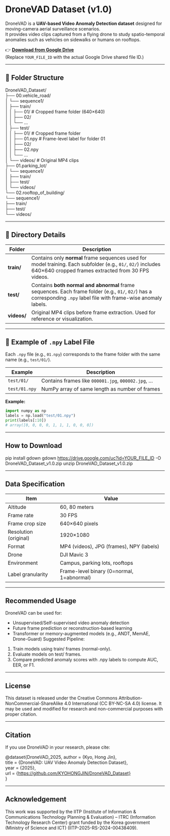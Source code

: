 # DroneVAD Dataset (v1.0)

DroneVAD is a **UAV-based Video Anomaly Detection dataset** designed for moving-camera aerial surveillance scenarios.  
It provides video clips captured from a flying drone to study spatio-temporal anomalies such as vehicles on sidewalks or humans on rooftops.

👉 **[Download from Google Drive](https://drive.google.com/uc?id=YOUR_FILE_ID)**  
(Replace `YOUR_FILE_ID` with the actual Google Drive shared file ID.)

---

## 📁 Folder Structure
DroneVAD_Dataset/  
├── 00.vehicle_road/  
│ └── sequence1/  
│ ├── train/  
│ │ ├── 01/ # Cropped frame folder (640×640)    
│ │ ├── 02/    
│ │ └── ...  
│ ├── test/  
│ │ ├── 01/ # Cropped frame folder  
│ │ ├── 01.npy # Frame-level label for folder 01  
│ │ ├── 02/  
│ │ ├── 02.npy  
│ │ └── ...  
│ └── videos/ # Original MP4 clips  
├── 01.parking_lot/  
│ └── sequence1/  
│ ├── train/  
│ ├── test/  
│ └── videos/  
└── 02.rooftop_of_building/  
└── sequence1/  
├── train/  
├── test/  
└── videos/  


---

## 🧩 Directory Details

| Folder | Description |
|---------|--------------|
| **train/** | Contains only **normal** frame sequences used for model training. Each subfolder (e.g., `01/`, `02/`) includes 640×640 cropped frames extracted from 30 FPS videos. |
| **test/** | Contains **both normal and abnormal** frame sequences. Each frame folder (e.g., `01/`, `02/`) has a corresponding `.npy` label file with frame-wise anomaly labels. |
| **videos/** | Original MP4 clips before frame extraction. Used for reference or visualization. |

---

## 📄 Example of `.npy` Label File

Each `.npy` file (e.g., `01.npy`) corresponds to the frame folder with the same name (e.g., `test/01/`).

| Example | Description |
|----------|--------------|
| `test/01/` | Contains frames like `000001.jpg`, `000002.jpg`, … |
| `test/01.npy` | NumPy array of same length as number of frames |

**Example:**

```python
import numpy as np
labels = np.load("test/01.npy")
print(labels[:10])
# array([0, 0, 0, 0, 1, 1, 1, 0, 0, 0])
```
---
## How to Download
pip install gdown
gdown https://drive.google.com/uc?id=YOUR_FILE_ID -O DroneVAD_Dataset_v1.0.zip
unzip DroneVAD_Dataset_v1.0.zip

---
## Data Specification
| Item                  | Value                                     |
| --------------------- | ----------------------------------------- |
| Altitude              | 60, 80 meters                              |
| Frame rate            | 30 FPS                                    |
| Frame crop size       | 640×640 pixels                            |
| Resolution (original) | 1920×1080                                 |
| Format                | MP4 (videos), JPG (frames), NPY (labels)  |
| Drone                 | DJI Mavic 3                               |
| Environment           | Campus, parking lots, rooftops            |
| Label granularity     | Frame-level binary (0=normal, 1=abnormal) |

---
## Recommended Usage
DroneVAD can be used for:
- Unsupervised/Self-supervised video anomaly detection
- Future frame prediction or reconstruction-based learning
- Transformer or memory-augmented models (e.g., ANDT, MemAE, Drone-Guard)
Suggested Pipeline:
1) Train models using train/ frames (normal-only).
2) Evaluate models on test/ frames.
3) Compare predicted anomaly scores with .npy labels to compute AUC, EER, or F1.

---
## License
This dataset is released under the
Creative Commons Attribution-NonCommercial-ShareAlike 4.0 International (CC BY-NC-SA 4.0) license.
It may be used and modified for research and non-commercial purposes with proper citation.

---
## Citation 
If you use DroneVAD in your research, please cite:

@dataset{DroneVAD_2025,
  author  = {Kyo, Hong Jin},  
  title   = {DroneVAD: UAV Video Anomaly Detection Dataset},  
  year    = {2025},  
  url     = {https://github.com/KYOHONGJIN/DroneVAD_Dataset}  
}  

---
## Acknowledgement
This work was supported by the IITP (Institute of Information & Communications Technology Planning & Evaluation) –
ITRC (Information Technology Research Center) grant funded by the Korea government
(Ministry of Science and ICT) (IITP-2025-RS-2024-00438409).
